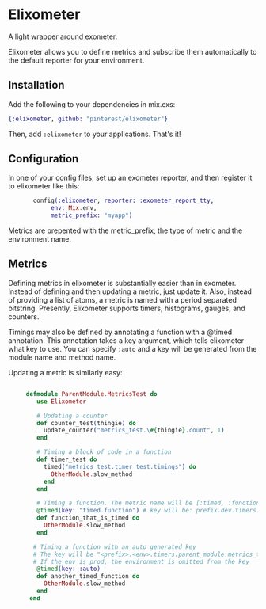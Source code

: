 Elixometer
==========

A light wrapper around exometer.

Elixometer allows you to define metrics and subscribe them automatically
to the default reporter for your environment.

## Installation
Add the following to your dependencies in mix.exs:

```elixir
{:elixometer, github: "pinterest/elixometer"}
```

Then, add `:elixometer` to your applications. That's it!

## Configuration

In one of your config files, set up an exometer reporter, and then register
it to elixometer like this:

```elixir
       config(:elixometer, reporter: :exometer_report_tty,
       	    env: Mix.env,
       	    metric_prefix: "myapp")
```
Metrics are prepented with the metric_prefix, the type of metric and the environment name.

## Metrics

Defining metrics in elixometer is substantially easier than in exometer. Instead of defining and then updating a metric, just update it. Also, instead of providing a list of atoms, a metric is named with a period separated bitstring. Presently, Elixometer supports timers, histograms, gauges, and counters.

Timings may also be defined by annotating a function with a @timed annotation. This annotation takes a key argument, which tells elixometer what key to use. You  can specify `:auto` and a key will be generated from the module name and method name.

Updating a metric is similarly easy:

```elixir

     defmodule ParentModule.MetricsTest do
        use Elixometer

        # Updating a counter
        def counter_test(thingie) do
          update_counter("metrics_test.\#{thingie}.count", 1)
        end

        # Timing a block of code in a function
        def timer_test do
          timed("metrics_test.timer_test.timings") do
            OtherModule.slow_method
          end
        end

        # Timing a function. The metric name will be [:timed, :function]
        @timed(key: "timed.function") # key will be: prefix.dev.timers.timed.function
        def function_that_is_timed do
          OtherModule.slow_method
        end

       # Timing a function with an auto generated key
       # The key will be "<prefix>.<env>.timers.parent_module.metrics_test.another_timed_function"
       # If the env is prod, the environment is omitted from the key
        @timed(key: :auto)
        def another_timed_function do
          OtherModule.slow_method
        end
      end
```

